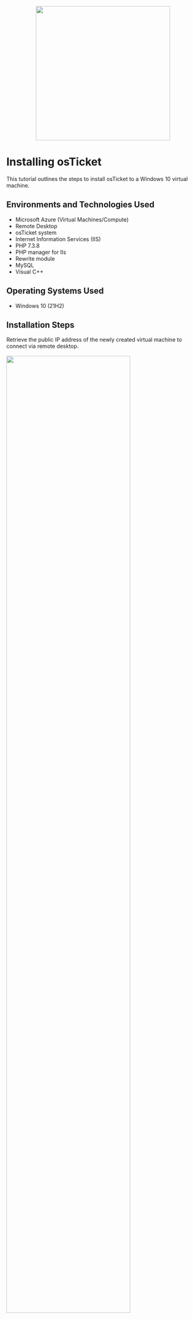 <p align="center">
<img src="https://github.com/user-attachments/assets/0c9a5058-f465-477c-be11-3de15009f17b" height="350" width="350"
</p>

<h1>Installing osTicket</h1>
This tutorial outlines the steps to install osTicket to a Windows 10 virtual machine.<br />


<h2>Environments and Technologies Used</h2>

- Microsoft Azure (Virtual Machines/Compute)
- Remote Desktop
- osTicket system
- Internet Information Services (IIS)
- PHP 7.3.8
- PHP manager for IIs
- Rewrite module
- MySQL
- Visual C++

<h2>Operating Systems Used </h2>

- Windows 10</b> (21H2)


<h2>Installation Steps</h2>

<p>
Retrieve the public IP address of the newly created virtual machine to connect via remote desktop. <br /> <br />
<img src="https://github.com/user-attachments/assets/d180b1c5-ad12-45bc-ae5c-2e0fc6895c2c" height="80%" width="80%"/>
</p>
<br />


<p>
Download osTicket installation zip file and unzip the folder. <br /> <br />
<img src="https://github.com/user-attachments/assets/9f6b0518-1811-4e7b-ba2c-c01dcaf9dc42" height="80%" width="80%"/>
</p>
<br />



<p>
Navigate to Windows features and turn on CGI under internet information services>application development features dropdown menus. <br /> <br />
<img src="https://github.com/user-attachments/assets/2f463296-64c4-452e-981f-0b85263fa6a6" height="80%" width="80%"/>
</p>
<br />


<p>
Install PHP manager for IIS. <br /> <br />
<img src="https://github.com/user-attachments/assets/53bb1463-b491-4dcd-a5e2-bd259d2288d4" height="80%" width="80%"/>
</p>
<br />



<p>
Install rewrite module. <br /> <br />
<img src="https://github.com/user-attachments/assets/93d049d6-08fa-4ee9-a492-98b7a704d937" height="80%" width="80%"/>
</p>
<br />


<p>
Create a directory on the C drive and name it PHP. <br /> <br />
<img src="https://github.com/user-attachments/assets/37fd5f61-b237-418e-bc74-fcca6ad9fd8c" height="80%" width="80%"/>
</p>
<br />




<p>
Extract PHP 7.3.8 to the folder we previously created in order to install the PHP language binaries. <br /> <br />
<img src="https://github.com/user-attachments/assets/d28ac334-3cec-4424-8a43-9ee6441164ee" height="80%" width="80%"/>
</p>
<br />



<p>
Install Visual C++ redistributable (x86) package. <br /> <br />
<img src="https://github.com/user-attachments/assets/5bb51aa5-605c-4a4f-b5a4-8ae0674c7deb" height="80%" width="80%"/>
</p>
<br />




<p>
Install MySQL (osTicket uses this to store data). <br /> <br />
<img src="https://github.com/user-attachments/assets/23be52d4-ba2a-4458-a0e3-4118379dd2c6" height="80%" width="80%"/>
</p>
<br />



<p>
Choose the standard configuration while installing MySQL. <br /> <br />
<img src="https://github.com/user-attachments/assets/3d730a48-7ace-4160-adf1-b125476d55ac" height="80%" width="80%"/>
</p>
<br />



<p>
Open IIS as an admin. <br /> <br />
<img src="https://github.com/user-attachments/assets/c6e0563c-a1ba-4379-a272-305a45ab75c5" height="80%" width="80%"/>
</p>
<br />




<p>
Register PHP from within IIS. <br /> <br />
<img src="https://github.com/user-attachments/assets/f6558a7a-71de-4935-a056-471bca0cf011" height="80%" width="80%"/>
</p>
<br />



<p>
After double-clicking on PHP manager from within IIS, click "Register new PHP version", browse to previously created PHP folder, and select php-cgi application. <br /> <br />
<img src="https://github.com/user-attachments/assets/d7a1eb20-65eb-4b36-90db-110952fa86c1" height="80%" width="80%"/>
</p>
<br />



<p>
Stop, then start webserver. <br /> <br />
<img src="https://github.com/user-attachments/assets/a777972f-cb4e-4d7a-a21b-a1c6f2782461" height="80%" width="80%"/>
</p>
<br />





<p>
Extract the osTicket zip file. <br /> <br />
<img src="https://github.com/user-attachments/assets/3df2e6f5-075b-4918-9123-07e4e3034c38" height="80%" width="80%"/>
</p>
<br />



<p>
Copy the upload folder into C:\inetpub\wwwroot and rename it to osTicket. <br /> <br />
<img src="https://github.com/user-attachments/assets/80f1f3b8-d95b-414e-8c73-daf814446f25" height="80%" width="80%"/>
</p>
<br />




<p>
After stopping and starting the server, navigate to Sites>Default Web Site>osTicket and click on "Browse" on the right side of the screen. <br /> <br />
<img src="https://github.com/user-attachments/assets/a9b5d718-3598-4fad-a9c1-febb6a391715" height="80%" width="80%"/>
</p>
<br />



<p>
At this point, the osTicket installer should open up. <br /> <br />
<img src="https://github.com/user-attachments/assets/6b0e9b22-21eb-4a5f-91bd-5f909655bf4e" height="80%" width="80%"/>
</p>
<br />




<p>
Open PHP manager under osTicket subfolder and enable PHP extension. <br /> <br />
<img src="https://github.com/user-attachments/assets/a1ca5808-7057-4cfd-b708-52f676538ab7" height="80%" width="80%"/> <br /> <br />
<img src="https://github.com/user-attachments/assets/893ebb14-f7f3-4c49-8b56-2f4268e64119" height="80%" width="80%"/> <br /> <br />
</p>
<br />


<p>
Enable php_imap.dll, php_intl.dll, and php_opcache.dll. <br /> <br />
<img src="https://github.com/user-attachments/assets/233d4e77-ff42-4530-ac33-356465c8beae" height="80%" width="80%"/>
</p>
<br />




<p>
Navigate to C:\inetpub\wwwroot\osTicket\include and rename the ost-sampleconfig.php file to ost-config.php. <br /> <br />
<img src="https://github.com/user-attachments/assets/4a43aad9-1ea6-43f8-9488-f33f1d918048" height="80%" width="80%"/> <br /> <br />
<img src="https://github.com/user-attachments/assets/f8424263-c358-4211-a592-2d42a0778a13" height="80%" width="80%"/> <br /> <br />
</p>
<br />




<p>
Right-click on the properties of the ost-config.php file, go to the security tab, click advanced, and click disable inheritance to remove all inherited permissions. <br /> <br />
<img src="https://github.com/user-attachments/assets/ae65ba79-35a8-4c34-ba0d-94e8cf1ad441" height="80%" width="80%"/>
</p>
<br />



<p>
After removing all inherited permissions, let's add new permissions. Click on "select a principal" and type Everyone in the box just for this exercise since we don't know what user osTicket will represent. We will give the user full control. Now osTicket has full permissions over the configuration file. <br /> <br />
<img src="https://github.com/user-attachments/assets/9406c331-1d6f-4589-8ee6-8ae5b36ccd1e" height="80%" width="80%"/>
</p>
<br />



<p>
Continue filling out the top portion of the osTicket basic installation form. <br /> <br />
<img src="https://github.com/user-attachments/assets/6a2899b0-608b-4c40-804c-71fffe740582" height="80%" width="80%"/>
</p>
<br />



<p>
Navigate to osTicket-Installation-Files installation folder and install HeidiSQL, which allows us to connect and configure the database. <br /> <br />
<img src="https://github.com/user-attachments/assets/b11d00a4-173f-491e-867e-91a3464dcbef" height="80%" width="80%"/>
</p>
<br />




<p>
We will use HeidiSQ to make a connection to our database and set up a database for osTicket to use; then, we can use this information to fill out the bottom of the basic installation form. <br /> <br />
<img src="https://github.com/user-attachments/assets/b11d00a4-173f-491e-867e-91a3464dcbef" height="80%" width="80%"/>
</p>
<br />


<p>
Click new SQL, type in username and password credentials, and click open to create a new session. <br /> <br />
<img src="https://github.com/user-attachments/assets/fc878c2a-df65-43c7-aef3-6947a2502984" height="80%" width="80%"/>
</p>
<br />



<p>
Create a new database named osTicket in HeidiSQL. <br /> <br />
<img src="https://github.com/user-attachments/assets/5ab82e23-fafd-49cc-b6cc-3af5d34704af" height="80%" width="80%"/>
</p>
<br />



<p>
The osTicket database in HeidiSQL has been created. <br /> <br />
<img src="https://github.com/user-attachments/assets/2a9bd714-03ea-4955-9969-84016dce02f3" height="80%" width="80%"/>
</p>
<br />




<p>
With the osTicket HeidiSQL server created, we can complete the database settings part of the form in the browser. <br /> <br />
<img src="https://github.com/user-attachments/assets/f1085e90-2be8-4388-8dc9-6690be3ddcf1" height="80%" width="80%"/>
</p>
<br />



<p>
osTicket has been installed! <br /> <br />
<img src="https://github.com/user-attachments/assets/5d772942-ff5f-4452-a9e7-2ba331b88600" height="80%" width="80%"/>
</p>
<br />



